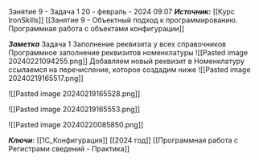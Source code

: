 
Занятие 9 - Задача 1
 20 - февраль - 2024  09:07 
***Источник:***  [[Курс IronSkills]] [[Занятие 9 - Объектный подход к программированию. Программная работа с объектами конфигурации]]

***Заметка*** 
Задача 1
Заполнение реквизита у всех справочников
Программное заполнение реквизитов номенклатуры
![[Pasted image 20240221094255.png]]
Добавляем новый реквизит в Номенклатуру ссылаемся на перечисление, которое создадим ниже
![[Pasted image 20240219165517.png]]

![[Pasted image 20240219165528.png]]

![[Pasted image 20240219165553.png]]

![[Pasted image 20240220085850.png]]


***Ключи:*** [[1С_Конфигурация]] [[2024 год]]  [[Программная работа с Регистрами сведений - Практика]]